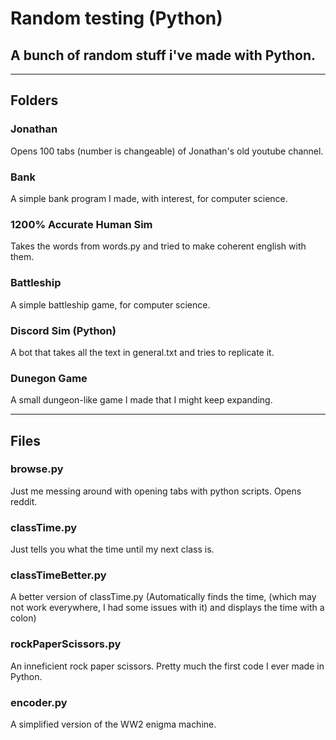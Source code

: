 # Random testing (Python)
## A bunch of random stuff i've made with Python.

---

## Folders

### Jonathan
Opens 100 tabs (number is changeable) of Jonathan's old youtube channel.

### Bank
A simple bank program I made, with interest, for computer science.

### 1200% Accurate Human Sim
Takes the words from words.py and tried to make coherent english with them.

### Battleship
A simple battleship game, for computer science.

### Discord Sim (Python)
A bot that takes all the text in general.txt and tries to replicate it.

### Dunegon Game
A small dungeon-like game I made that I might keep expanding.

---

## Files

### browse.py
Just me messing around with opening tabs with python scripts. Opens reddit.

### classTime.py
Just tells you what the time until my next class is.

### classTimeBetter.py
A better version of classTime.py (Automatically finds the time, (which may not work everywhere, I had some issues with it) and displays the time with a colon)

### rockPaperScissors.py
An inneficient rock paper scissors. Pretty much the first code I ever made in Python.

### encoder.py
A simplified version of the WW2 enigma machine.
